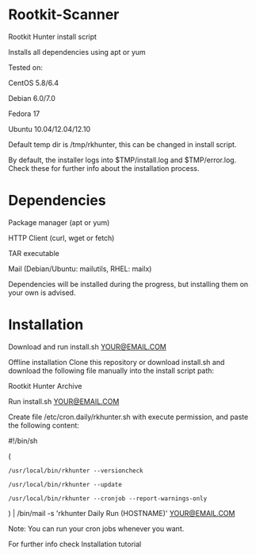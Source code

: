 # Rootkit-Scanner
Rootkit Hunter install script

Installs all dependencies using apt or yum

Tested on:

CentOS 5.8/6.4

Debian 6.0/7.0

Fedora 17

Ubuntu 10.04/12.04/12.10

Default temp dir is /tmp/rkhunter, this can be changed in install script.

By default, the installer logs into $TMP/install.log and $TMP/error.log. 
Check these for further info about the installation process.

# Dependencies
Package manager (apt or yum)

HTTP Client (curl, wget or fetch)

TAR executable

Mail (Debian/Ubuntu: mailutils, RHEL: mailx)

Dependencies will be installed during the progress, but installing them on your own is advised.

# Installation
Download and run install.sh YOUR@EMAIL.COM

Offline installation
Clone this repository or download install.sh and download the following file manually into the install script path:

Rootkit Hunter Archive

Run install.sh YOUR@EMAIL.COM

Create file /etc/cron.daily/rkhunter.sh with execute permission, and paste the following content:

  
  #!/bin/sh
  
  (
  
  	/usr/local/bin/rkhunter --versioncheck
   
  	/usr/local/bin/rkhunter --update
   
  	/usr/local/bin/rkhunter --cronjob --report-warnings-only
   
  ) | /bin/mail -s 'rkhunter Daily Run (HOSTNAME)' YOUR@EMAIL.COM
  


Note: You can run your cron jobs whenever you want.

For further info check Installation tutorial
